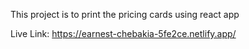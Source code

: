 This project is to print the pricing cards using react app

Live Link: https://earnest-chebakia-5fe2ce.netlify.app/
